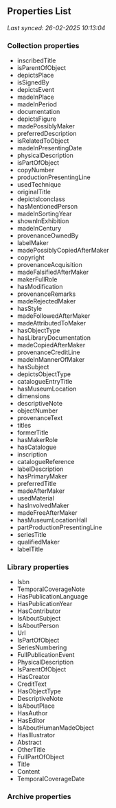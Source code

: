 ## Properties List

_Last synced: 26-02-2025 10:13:04_

### Collection properties
- inscribedTitle
- isParentOfObject
- depictsPlace
- isSignedBy
- depictsEvent
- madeInPlace
- madeInPeriod
- documentation
- depictsFigure
- madePossiblyMaker
- preferredDescription
- isRelatedToObject
- madeInPresentingDate
- physicalDescription
- isPartOfObject
- copyNumber
- productionPresentingLine
- usedTechnique
- originalTitle
- depictsIconclass
- hasMentionedPerson
- madeInSortingYear
- shownInExhibition
- madeInCentury
- provenanceOwnedBy
- labelMaker
- madePossiblyCopiedAfterMaker
- copyright
- provenanceAcquisition
- madeFalsifiedAfterMaker
- makerFullRole
- hasModification
- provenanceRemarks
- madeRejectedMaker
- hasStyle
- madeFollowedAfterMaker
- madeAttributedToMaker
- hasObjectType
- hasLibraryDocumentation
- madeCopiedAfterMaker
- provenanceCreditLine
- madeInMannerOfMaker
- hasSubject
- depictsObjectType
- catalogueEntryTitle
- hasMuseumLocation
- dimensions
- descriptiveNote
- objectNumber
- provenanceText
- titles
- formerTitle
- hasMakerRole
- hasCatalogue
- inscription
- catalogueReference
- labelDescription
- hasPrimaryMaker
- preferredTitle
- madeAfterMaker
- usedMaterial
- hasInvolvedMaker
- madeFreeAfterMaker
- hasMuseumLocationHall
- partProductionPresentingLine
- seriesTitle
- qualifiedMaker
- labelTitle
### Library properties
- Isbn
- TemporalCoverageNote
- HasPublicationLanguage
- HasPublicationYear
- HasContributor
- IsAboutSubject
- IsAboutPerson
- Url
- IsPartOfObject
- SeriesNumbering
- FullPublicationEvent
- PhysicalDescription
- IsParentOfObject
- HasCreator
- CreditText
- HasObjectType
- DescriptiveNote
- IsAboutPlace
- HasAuthor
- HasEditor
- IsAboutHumanMadeObject
- HasIllustrator
- Abstract
- OtherTitle
- FullPartOfObject
- Title
- Content
- TemporalCoverageDate
### Archive properties
